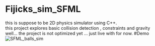 # Fijicks_sim_SFML

this is suppose to be 2D physics simulator using C++.   
this project explores basic collision detection , constraints and gravity     
well... the project is not optimized yet ... just live with for now.
 #Demo
 ![SFML_balls_sim](https://github.com/user-attachments/assets/f829a270-c44b-4d65-986f-7b3165407565)
